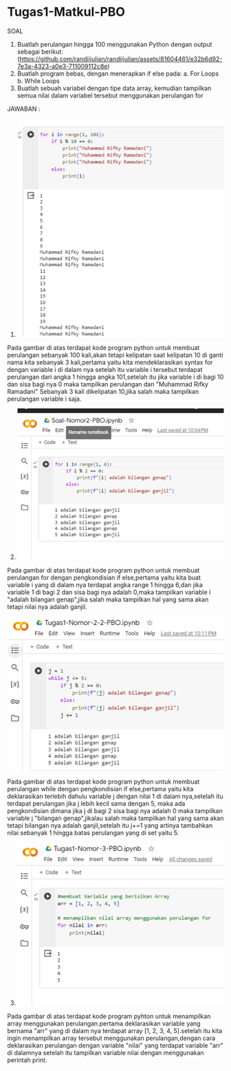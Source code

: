 # Tugas1-Matkul-PBO
SOAL

1. Buatlah perulangan hingga 100 menggunakan Python dengan output sebagai berikut:
 (https://github.com/randiijulian/randiijulian/assets/81604461/e32b6d92-7e3a-4323-a0e3-711009112c8e)
2. Buatlah program bebas, dengan menerapkan if else pada:
  a. For Loops
  b. While Loops
3. Buatlah sebuah variabel dengan tipe data array, kemudian tampilkan semua nilai dalam variabel tersebut menggunakan perulangan for
   
JAWABAN :
1. ![alt text](https://github.com/rifkiramadani/Tugas1-Matkul-PBO/blob/main/Cuplikan%20layar%202023-12-08%20221610.png)

 Pada gambar di atas terdapat kode program python untuk membuat perulangan sebanyak 100 kali,akan tetapi kelipatan saat kelipatan 10 di ganti nama kita sebanyak 3 kali,pertama yaitu kita mendeklarasikan syntax for dengan variable i di dalam nya setelah itu variable i tersebut terdapat perulangan dari angka 1 hingga angka 101,setelah itu jika variable i di bagi 10 dan sisa bagi nya 0 maka tampilkan perulangan dan "Muhammad Rifky Ramadani" Sebanyak 3 kali dikelipatan 10,jika salah maka tampilkan perulangan variable i saja.

2. ![alt text](https://github.com/rifkiramadani/Tugas1-Matkul-PBO/blob/main/Cuplikan%20layar%202023-12-08%20222420.png)
 
 Pada gambar di atas terdapat kode program python untuk membuat perulangan for dengan pengkondisian if else,pertama yaitu kita buat variable i yang di dalam nya terdapat angka range 1 hingga 6,dan jika variable 1 di bagi 2 dan sisa bagi nya adalah 0,maka tampilkan variable i "adalah bilangan genap",jika salah maka tampilkan hal yang sama akan tetapi nilai nya adalah ganjil. 

![alt text](https://github.com/rifkiramadani/Tugas1-Matkul-PBO/blob/main/Cuplikan%20layar%202023-12-08%20222515.png)

Pada gambar di atas terdapat kode program python untuk membuat perulangan while dengan pengkondisian if else,pertama yaitu kita deklarasikan terlebih dahulu variable j dengan nilai 1 di dalam nya,setelah itu terdapat perulangan jika j lebih kecil sama dengan 5, maka ada pengkondisian dimana jika j di bagi 2 sisa bagi nya adalah 0 maka tampilkan variable j "bilangan genap",jikalau salah maka tampilkan hal yang sama akan tetapi bilangan nya adalah ganjil,setelah itu j+=1 yang artinya tambahkan nilai sebanyak 1 hingga batas perulangan yang di set yaitu 5.

3. ![alt text](https://github.com/rifkiramadani/Tugas1-Matkul-PBO/blob/main/Cuplikan%20layar%202023-12-08%20223248.png)

Pada gambar di atas terdapat kode program pyhton untuk menampilkan array menggunakan perulangan.pertama deklarasikan variable yang bernama "arr" yang di dalam nya terdapat array [1, 2, 3, 4, 5].setelah itu kita ingin menampilkan array tersebut menggunakan perulangan,dengan cara deklarasikan perulangan dengan variable "nilai" yang terdapat variable "arr" di dalamnya setelah itu tampilkan variable nilai dengan menggunakan perintah print.


